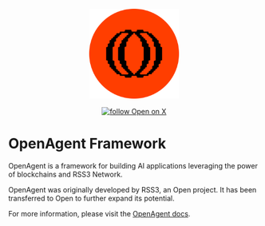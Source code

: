 <!-- markdownlint-disable -->
<p align="center">
  <img width="180" src="https://raw.githubusercontent.com/webisopen/.github/main/assets/logo-round.png" alt="Open logo">
</p>
<p align="center">
  <a href="https://x.com/intent/follow?screen_name=webisopen"><img src="https://img.shields.io/twitter/follow/webisopen?style=social&logoColor=%23ff4307" alt="follow Open on X"></a>
  <!-- add NPM and other badges when needed -->
</p>
<!-- markdownlint-enable -->

# OpenAgent Framework

OpenAgent is a framework for building AI applications leveraging the power of blockchains and RSS3 Network.

OpenAgent was originally developed by RSS3, an Open project.
It has been transferred to Open to further expand its potential.

For more information, please visit the [OpenAgent docs](https://docs.open.network/guide/openstack/openagent).
